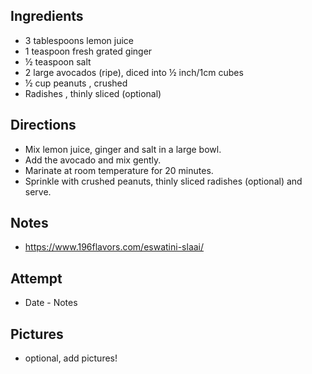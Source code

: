## Ingredients
* 3 tablespoons lemon juice
* 1 teaspoon fresh grated ginger
* ½ teaspoon salt
* 2 large avocados (ripe), diced into ½ inch/1cm cubes
* ½ cup peanuts , crushed
* Radishes , thinly sliced (optional)

## Directions
* Mix lemon juice, ginger and salt in a large bowl.
* Add the avocado and mix gently.
* Marinate at room temperature for 20 minutes.
* Sprinkle with crushed peanuts, thinly sliced radishes (optional) and serve.

## Notes
* https://www.196flavors.com/eswatini-slaai/

## Attempt
* Date - Notes

## Pictures
* optional, add pictures!
